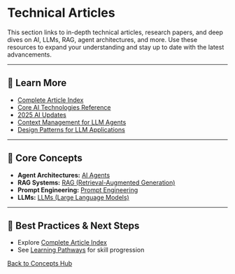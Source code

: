 # Technical Articles

This section links to in-depth technical articles, research papers, and deep dives on AI, LLMs, RAG, agent architectures, and more. Use these resources to expand your understanding and stay up to date with the latest advancements.

---

## 📖 Learn More

- [Complete Article Index](../reference/articles.md)
- [Core AI Technologies Reference](../reference/core-technologies.md)
- [2025 AI Updates](../reference/2025-ai-updates.md)
- [Context Management for LLM Agents](../reference/technical-articles/2025-06-29-context-management-llm-agents.md)
- [Design Patterns for LLM Applications](../reference/techniques/dessign_patterns_for_llm_applications/README.md)

---

## 🧠 Core Concepts

- **Agent Architectures:** [AI Agents](./ai-agents.md)
- **RAG Systems:** [RAG (Retrieval-Augmented Generation)](./rag.md)
- **Prompt Engineering:** [Prompt Engineering](./prompt-engineering.md)
- **LLMs:** [LLMs (Large Language Models)](./llms.md)

---

## 🚀 Best Practices & Next Steps

- Explore [Complete Article Index](../reference/articles.md)
- See [Learning Pathways](./learning-pathways.md) for skill progression

[Back to Concepts Hub](./README.md)
